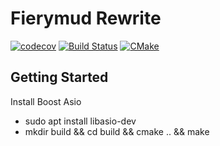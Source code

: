 # Fierymud Rewrite

[![codecov](https://codecov.io/gh/stridera/FieryV4/branch/master/graph/badge.svg)](https://codecov.io/gh/stridera/FieryV4)
[![Build Status](https://travis-ci.com/stridera/FieryV4.svg?branch=master)](https://travis-ci.com/stridera/FieryV4)
[![CMake](https://github.com/stridera/FieryV4/workflows/CMake/badge.svg)](https://github.com/stridera/FieryV4/actions?query=workflow%3ACMake)

## Getting Started

Install Boost Asio

- sudo apt install libasio-dev
- mkdir build && cd build && cmake .. && make
